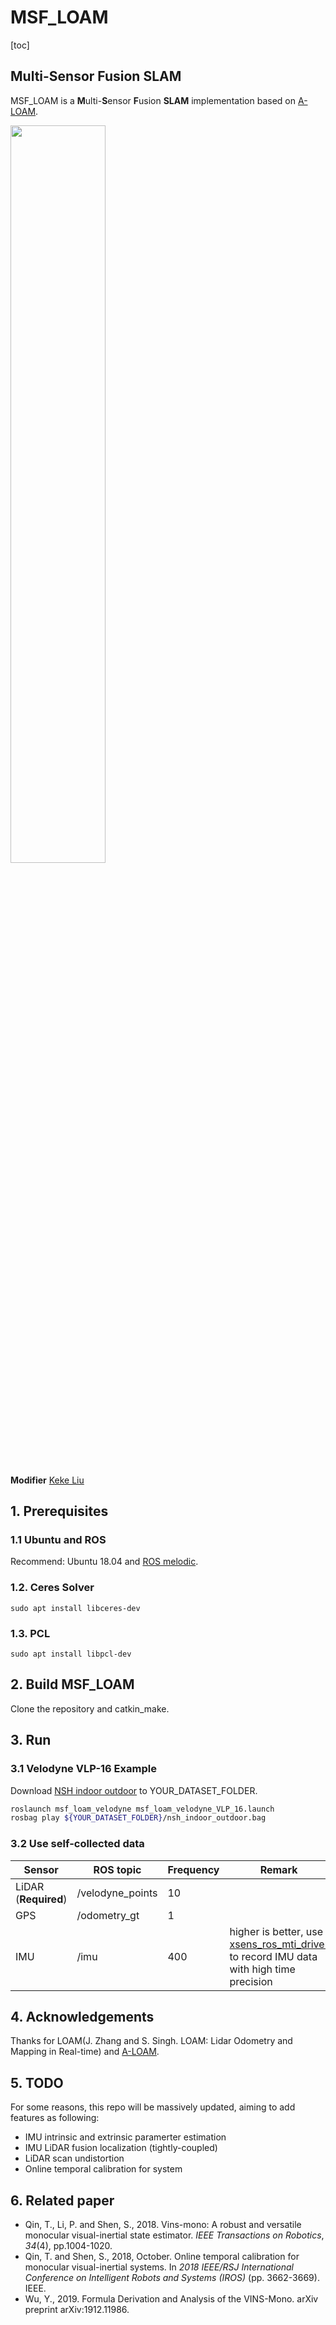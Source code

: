 # MSF_LOAM

[toc]

## Multi-Sensor Fusion SLAM

MSF_LOAM is a **M**ulti-**S**ensor **F**usion **SLAM** implementation based on [A-LOAM](https://github.com/HKUST-Aerial-Robotics/A-LOAM).

<img src="https://github.com/HKUST-Aerial-Robotics/A-LOAM/blob/devel/picture/kitti.png" width = 55% height = 55%/>

**Modifier** [Keke Liu](kekliu@outlook.com)

## 1. Prerequisites
### 1.1 **Ubuntu** and **ROS**
Recommend: Ubuntu 18.04 and [ROS melodic](http://wiki.ros.org/ROS/Installation).

### 1.2. **Ceres Solver**
```shell
sudo apt install libceres-dev
```

### 1.3. **PCL**
```shell
sudo apt install libpcl-dev
```

## 2. Build MSF_LOAM
Clone the repository and catkin_make.

## 3. Run

### 3.1 Velodyne VLP-16 Example

Download [NSH indoor outdoor](https://drive.google.com/file/d/1s05tBQOLNEDDurlg48KiUWxCp-YqYyGH/view) to YOUR_DATASET_FOLDER. 

```bash
roslaunch msf_loam_velodyne msf_loam_velodyne_VLP_16.launch
rosbag play ${YOUR_DATASET_FOLDER}/nsh_indoor_outdoor.bag
```

### 3.2 Use self-collected data

| Sensor               | ROS topic        | Frequency | Remark                                                       |
| -------------------- | ---------------- | --------- | ------------------------------------------------------------ |
| LiDAR (**Required**) | /velodyne_points | 10        |                                                              |
| GPS                  | /odometry_gt     | 1         |                                                              |
| IMU                  | /imu             | 400       | higher is better, use [xsens_ros_mti_driver](https://github.com/kekliu/xsens_ros_mti_driver) to record IMU data with high time precision |

## 4. Acknowledgements

Thanks for LOAM(J. Zhang and S. Singh. LOAM: Lidar Odometry and Mapping in Real-time) and [A-LOAM](https://github.com/HKUST-Aerial-Robotics/A-LOAM).

## 5. TODO
For some reasons, this repo will be massively updated, aiming to add features as following:
* IMU intrinsic and extrinsic paramerter estimation
* IMU LiDAR fusion localization (tightly-coupled)
* LiDAR scan undistortion
* Online temporal calibration for system

## 6. Related paper

* Qin, T., Li, P. and Shen, S., 2018. Vins-mono: A robust and versatile monocular visual-inertial state estimator. *IEEE Transactions on Robotics*, *34*(4), pp.1004-1020.
* Qin, T. and Shen, S., 2018, October. Online temporal calibration for monocular visual-inertial systems. In *2018 IEEE/RSJ International Conference on Intelligent Robots and Systems (IROS)* (pp. 3662-3669). IEEE.
* Wu, Y., 2019. Formula Derivation and Analysis of the VINS-Mono. arXiv preprint arXiv:1912.11986.

